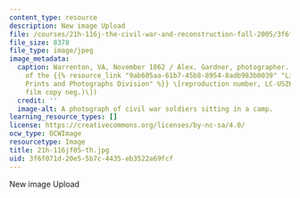 ```yaml
---
content_type: resource
description: New image Upload
file: /courses/21h-116j-the-civil-war-and-reconstruction-fall-2005/3f6f071d20e55b7c4435eb3522a69fcf_21h-116jf05-th.jpg
file_size: 8378
file_type: image/jpeg
image_metadata:
  caption: Warrenton, VA, November 1862 / Alex. Gardner, photographer. (Image courtesy
    of the {{% resource_link "9ab605aa-61b7-45b8-8954-8adb983b0039" "Library of Congress,
    Prints and Photographs Division" %}} \[reproduction number, LC-USZ62-98249 (b&w
    film copy neg.)\])
  credit: ''
  image-alt: A photograph of civil war soldiers sitting in a camp.
learning_resource_types: []
license: https://creativecommons.org/licenses/by-nc-sa/4.0/
ocw_type: OCWImage
resourcetype: Image
title: 21h-116jf05-th.jpg
uid: 3f6f071d-20e5-5b7c-4435-eb3522a69fcf
---
```

New image Upload